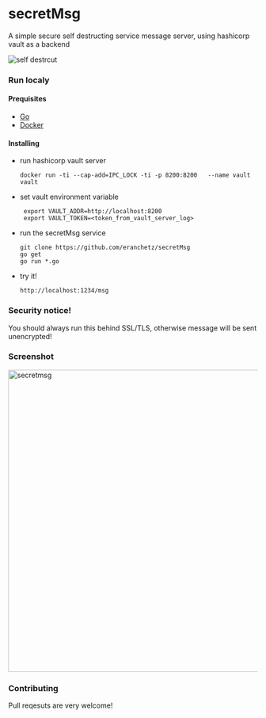 # secretMsg

A simple secure self destructing service message server, using hashicorp vault as a backend

![self destrcut](https://media.giphy.com/media/LBlyAAFJ71eMw/giphy.gif)

### Run localy 

#### Prequisites

* [Go](https://golang.org/doc/install)
* [Docker](https://docs.docker.com/engine/installation/)

#### Installing

* run hashicorp vault server 

    ` docker run -ti --cap-add=IPC_LOCK -ti -p 8200:8200   --name vault vault `

* set vault environment variable 

   ```shell 
    export VAULT_ADDR=http://localhost:8200 
    export VAULT_TOKEN=<token_from_vault_server_log> 
   ```

* run the secretMsg service
  ```shell
  git clone https://github.com/eranchetz/secretMsg
  go get
  go run *.go
	```

* try it!

   `http://localhost:1234/msg`
	
	
### Security notice!
 You should always run this behind SSL/TLS, otherwise message will be sent unencrypted!


### Screenshot

<img width="610" alt="secretmsg" src="https://user-images.githubusercontent.com/357094/29357449-e9268adc-8277-11e7-8fef-b1eabfe62444.png">

### Contributing

Pull reqesuts are very welcome!


